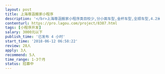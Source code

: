 ```yaml
---                
layout: post       
title: 上海尊涵搬家小程序           
description: '</br>上海尊涵搬家小程序类目校少,分小面车型,金杯车型,全顺车型,4.2米厢货,日式搬家等类目,要能实现下单和支付功能,可参照微信公众号'上海尊涵搬家'</br>'     
contenturl: https://pro.lagou.com/project/8387.html      
tags: [小程序开发]            
salary: 3000元以下          
publish_time: '已发布 4 小时'         
start_time: '2018-06-12 06:58:22'           
review: 28人                   
apply: 3人                   
recommend: 5人                   
time_range: 1-3个月              
status: 招募中                  
---                 
```

